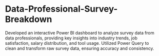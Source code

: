 # Data-Professional-Survey-Breakdown
Developed an interactive Power BI dashboard to analyze survey data from data professionals, providing key insights into industry trends, job satisfaction, salary distribution, and tool usage. Utilized Power Query to clean and transform raw survey data, ensuring accuracy and consistency. 
